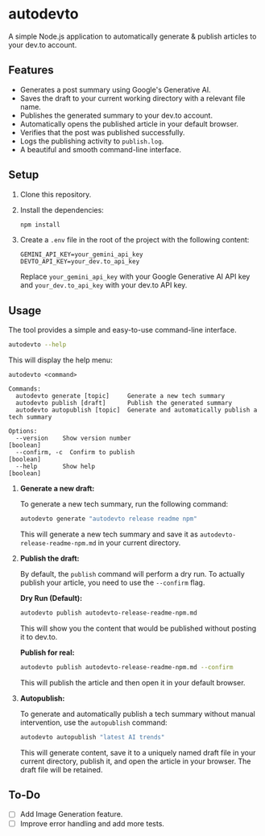 # autodevto

A simple Node.js application to automatically generate & publish articles to your dev.to account. 

## Features

*   Generates a post summary using Google's Generative AI.
*   Saves the draft to your current working directory with a relevant file name.
*   Publishes the generated summary to your dev.to account.
*   Automatically opens the published article in your default browser.
*   Verifies that the post was published successfully.
*   Logs the publishing activity to `publish.log`.
*   A beautiful and smooth command-line interface.

## Setup

1.  Clone this repository.

2.  Install the dependencies:

    ```bash
    npm install
    ```

3.  Create a `.env` file in the root of the project with the following content:

    ```
    GEMINI_API_KEY=your_gemini_api_key
    DEVTO_API_KEY=your_dev.to_api_key
    ```

    Replace `your_gemini_api_key` with your Google Generative AI API key and `your_dev.to_api_key` with your dev.to API key.


## Usage

The tool provides a simple and easy-to-use command-line interface.

```bash
autodevto --help
```

This will display the help menu:

```
autodevto <command>

Commands:
  autodevto generate [topic]     Generate a new tech summary
  autodevto publish [draft]      Publish the generated summary
  autodevto autopublish [topic]  Generate and automatically publish a tech summary

Options:
  --version    Show version number                                       [boolean]
  --confirm, -c  Confirm to publish                                      [boolean]
  --help       Show help                                                 [boolean]
```


1.  **Generate a new draft:**

    To generate a new tech summary, run the following command:

    ```bash
    autodevto generate "autodevto release readme npm"
    ```

    This will generate a new tech summary and save it as `autodevto-release-readme-npm.md` in your current directory.


2.  **Publish the draft:**

    By default, the `publish` command will perform a dry run. To actually publish your article, you need to use the `--confirm` flag.

    **Dry Run (Default):**
    ```bash
    autodevto publish autodevto-release-readme-npm.md
    ```
    This will show you the content that would be published without posting it to dev.to.

    **Publish for real:**
    ```bash
    autodevto publish autodevto-release-readme-npm.md --confirm
    ```
    This will publish the article and then open it in your default browser.

3.  **Autopublish:**

    To generate and automatically publish a tech summary without manual intervention, use the `autopublish` command:

    ```bash
    autodevto autopublish "latest AI trends"
    ```
    This will generate content, save it to a uniquely named draft file in your current directory, publish it, and open the article in your browser. The draft file will be retained.

## To-Do
*   [ ] Add Image Generation feature.
*   [ ] Improve error handling and add more tests.
